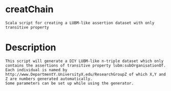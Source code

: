 # creatChain
    Scala script for creating a LUBM-like assertion dataset with only transitive property

# Description
    This script will generate a DIY LUBM-like n-triple dataset which only contains the assertions of transitive property lubm:subOrganisationOf. Each individual is named by http://www.DepartmentY.UniversityX.edu/ResearchGroupZ of which X,Y and Z are numbers generated automatically.
    Some parameters can be set up while using the generator.
